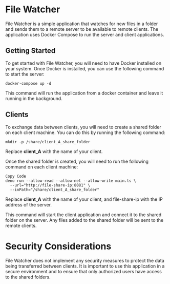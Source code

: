 # File Watcher

File Watcher is a simple application that watches for new files in a folder and sends them to a remote server to be available to remote clients. The application uses Docker Compose to run the server and client applications.


## Getting Started

To get started with File Watcher, you will need to have Docker installed on your system. Once Docker is installed, you can use the following command to start the server:

```shell
docker-compose up -d
```

This command will run the application from a docker container and leave it running in the background.

## Clients

To exchange data between clients, you will need to create a shared folder on each client machine. You can do this by running the following command:

```shell
mkdir -p /share/client_A_share_folder
```

Replace **client_A** with the name of your client.

Once the shared folder is created, you will need to run the following command on each client machine:


```shell
Copy Code
deno run --allow-read --allow-net --allow-write main.ts \
  --url="http://file-share-ip:8081" \
  --inPath="/share/client_A_share_folder"
```

Replace **client_A** with the name of your client, and file-share-ip with the IP address of the server.

This command will start the client application and connect it to the shared folder on the server. Any files added to the shared folder will be sent to the remote clients.


# Security Considerations

File Watcher does not implement any security measures to protect the data being transferred between clients. It is important to use this application in a secure environment and to ensure that only authorized users have access to the shared folders.